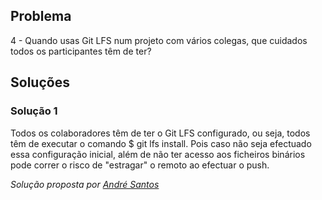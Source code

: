 ## Problema

4 - Quando usas Git LFS num projeto com vários colegas, que cuidados todos os
participantes têm de ter?

## Soluções

### Solução 1

Todos os colaboradores têm de ter o Git LFS configurado, ou seja, todos têm de executar o comando $ git lfs install. Pois caso não seja efectuado essa configuração inicial, além de não ter acesso aos ficheiros binários pode correr o risco de "estragar" o remoto  ao efectuar o push.

*Solução proposta por [André Santos](https://github.com/Snigy24)*